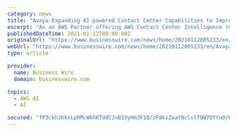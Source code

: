 ```yaml
---
category: news
title: "Avaya Expanding AI-powered Contact Center Capabilities to Improve Customer Experience, Participating with AWS Contact Center Intelligence"
excerpt: "As an AWS Partner offering AWS Contact Center Intelligence (CCI) solutions, Avaya can enable customers to leverage AWS AI Services and Machine Learning (ML) capabilities to drive more rewarding ..."
publishedDateTime: 2021-01-12T08:00:00Z
originalUrl: "https://www.businesswire.com/news/home/20210112005233/en/Avaya-Expanding-AI-powered-Contact-Center-Capabilities-to-Improve-Customer-Experience-Participating-with-AWS-Contact-Center-Intelligence"
webUrl: "https://www.businesswire.com/news/home/20210112005233/en/Avaya-Expanding-AI-powered-Contact-Center-Capabilities-to-Improve-Customer-Experience-Participating-with-AWS-Contact-Center-Intelligence"
type: article

provider:
  name: Business Wire
  domain: businesswire.com

topics:
  - AWS AI
  - AI

secured: "fP3ckhJbkxLpRMcWkhKTddCJnB1VyHm3F1Q/zF0kiZaatNclstTQW7OYYu0/Pg5bf8AVeNxptuzGQs375AZqU8ZBgkBxShcpFHTd14gitVgJ0F4B67fmP0ZRkZWI+HhJMCT5xWxwGJQLwhNxAwbAhe0gn3MuZ+Y/w2iKwkMtP+B6AKUSYWJXj8lNjmjPWTXKIctknJ/e4OQU/IUubJFWKYKwqYgU3yLjCP/PDD7Gz/A1BqJ1H63dnK/IwFYlnJiXh+4QMN27xFcqzslrN6W83fzfTHYp/jL61imLqVZpR2zVtr+dJ5D7gRMeN/sTAZv1U49kVWdWgVl0ldyHUmVra9iVNj967lvyo2YUjcTLldI=;8m7rbsFwALKdZ47lPiaJsw=="
---
```


